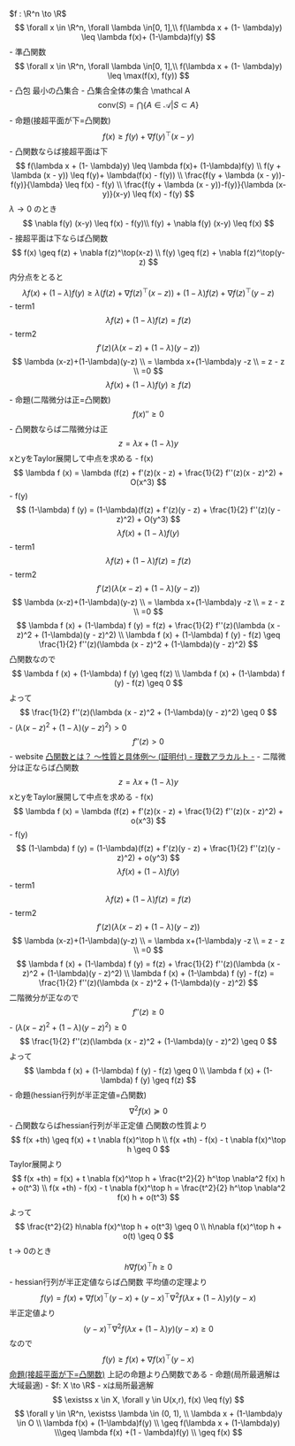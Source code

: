 $f : \R^n \to \R$ 
            $$
            \forall x \in \R^n, \forall \lambda \in[0, 1],\\ f(\lambda x + (1- \lambda)y) \leq \lambda f(x)+ (1-\lambda)f(y)
            $$
            - 準凸関数
                $$
                \forall x \in \R^n, \forall \lambda \in[0, 1],\\ f(\lambda x + (1- \lambda)y) \leq \max(f(x), f(y))
                $$
            - 凸包
                最小の凸集合
                - 凸集合全体の集合 \mathcal A
                $$
                \text{conv}(S) = \bigcap\{A \in \mathcal A| S \subset A \}
                $$
            - 命題(接超平面が下=凸関数)
                $$
                f(x) \geq f(y) + \nabla f(y)^\top(x-y)
                $$
                - 凸関数ならば接超平面は下
                    $$
                    f(\lambda x + (1- \lambda)y) \leq \lambda f(x)+ (1-\lambda)f(y) 
                    \\
                    f(y + \lambda (x - y)) \leq f(y)+ \lambda(f(x) - f(y)) \\
                    \frac{f(y + \lambda (x - y))-f(y)}{\lambda}
                    \leq f(x) - f(y)
                    \\
                    \frac{f(y + \lambda (x - y))-f(y)}{\lambda (x-y)}(x-y) 
                    \leq f(x) - f(y)
                    $$
                    $\lambda \to 0$ のとき
                    $$
                    \nabla f(y) (x-y) \leq f(x) - f(y)\\
                    f(y) + \nabla f(y) (x-y) \leq f(x)
                    $$
                - 接超平面は下ならば凸関数
                    $$
                    f(x) \geq f(z) + \nabla f(z)^\top(x-z) 
                    \\
                    f(y) \geq f(z) + \nabla f(z)^\top(y-z)
                    $$
                    内分点をとると
                    $$
                    \lambda f(x) + (1-\lambda) f(y) \geq\lambda(f(z) + \nabla f(z)^\top(x-z)) + (1-\lambda)f(z) + \nabla f(z)^\top(y-z)
                    $$
                    - term1
                        $$
                        \lambda f(z) + (1-\lambda) f(z) = f(z)
                        $$
                    - term2
                        $$
                        f'(z)(\lambda (x-z)+(1-\lambda)(y-z))
                        $$
                        $$
                        \lambda (x-z)+(1-\lambda)(y-z) \\
                        = \lambda x+(1-\lambda)y -z \\
                        = z - z \\
                        =0 
                        $$
                    $$
                    \lambda f(x) + (1-\lambda) f(y) \geq f(z)
                    $$
            - 命題(二階微分は正=凸関数)
                $$
                f(x)'' \geq 0
                $$
                - 凸関数ならば二階微分は正
                    $$
                    z = \lambda x + (1-\lambda)y
                    $$
                    xとyをTaylor展開して中点を求める
                    - f(x)
                        $$
                        \lambda f (x) = \lambda (f(z) + f'(z)(x - z) + \frac{1}{2} f''(z)(x - z)^2) + O(x^3)
                        $$
                    - f(y)
                        $$
                        (1-\lambda) f (y) = (1-\lambda)(f(z) + f'(z)(y - z) + \frac{1}{2} f''(z)(y - z)^2) + O(y^3)
                        $$
                    $$
                    \lambda f (x) + (1-\lambda) f (y)
                    $$
                    - term1
                        $$
                        \lambda f(z) + (1-\lambda) f(z) = f(z)
                        $$
                    - term2
                        $$
                        f'(z)(\lambda (x-z)+(1-\lambda)(y-z))
                        $$
                        $$
                        \lambda (x-z)+(1-\lambda)(y-z) \\
                        = \lambda x+(1-\lambda)y -z \\
                        = z - z \\
                        =0 
                        $$
                    $$
                    \lambda f (x) + (1-\lambda) f (y) = f(z) + \frac{1}{2} f''(z)(\lambda (x - z)^2 + (1-\lambda)(y - z)^2) \\
                    \lambda f (x) + (1-\lambda) f (y) - f(z) \geq \frac{1}{2} f''(z)(\lambda (x - z)^2 + (1-\lambda)(y - z)^2)
                    $$
                    凸関数なので
                    $$
                    \lambda f (x) + (1-\lambda) f (y)  \geq f(z) \\
                    \lambda f (x) + (1-\lambda) f (y)  - f(z) \geq 0
                    $$
                    よって
                    $$
                    \frac{1}{2} f''(z)(\lambda (x - z)^2 + (1-\lambda)(y - z)^2) \geq 0
                    $$
                    - $(\lambda (x - z)^2 + (1-\lambda)(y - z)^2)  > 0$
                    $$
                    f''(z) > 0
                    $$
                    - website
                        [凸関数とは？ ～性質と具体例～ (証明付) - 理数アラカルト -](https://risalc.info/src/convex-concave-function.html)
                - 二階微分は正ならば凸関数
                    $$
                    z = \lambda x + (1-\lambda)y
                    $$
                    xとyをTaylor展開して中点を求める
                    - f(x)
                        $$
                        \lambda f (x) = \lambda (f(z) + f'(z)(x - z) + \frac{1}{2} f''(z)(x - z)^2) + o(x^3)
                        $$
                    - f(y)
                        $$
                        (1-\lambda) f (y) = (1-\lambda)(f(z) + f'(z)(y - z) + \frac{1}{2} f''(z)(y - z)^2) + o(y^3)
                        $$
                    $$
                    \lambda f (x) + (1-\lambda) f (y)
                    $$
                    - term1
                        $$
                        \lambda f(z) + (1-\lambda) f(z) = f(z)
                        $$
                    - term2
                        $$
                        f'(z)(\lambda (x-z)+(1-\lambda)(y-z))
                        $$
                        $$
                        \lambda (x-z)+(1-\lambda)(y-z) \\
                        = \lambda x+(1-\lambda)y -z \\
                        = z - z \\
                        =0 
                        $$
                    $$
                    \lambda f (x) + (1-\lambda) f (y) = f(z) + \frac{1}{2} f''(z)(\lambda (x - z)^2 + (1-\lambda)(y - z)^2) \\
                    \lambda f (x) + (1-\lambda) f (y) - f(z) = \frac{1}{2} f''(z)(\lambda (x - z)^2 + (1-\lambda)(y - z)^2)
                    $$
                    二階微分が正なので
                    $$
                    f''(z) \geq 0
                    $$
                    - $(\lambda (x - z)^2 + (1-\lambda)(y - z)^2) \geq 0$
                    $$
                    \frac{1}{2} f''(z)(\lambda (x - z)^2 + (1-\lambda)(y - z)^2) \geq 0
                    $$
                    よって
                    $$
                    \lambda f (x) + (1-\lambda) f (y)  - f(z) \geq 0 \\
                    \lambda f (x) + (1-\lambda) f (y)  \geq f(z) 
                    $$
            - 命題(hessian行列が半正定値=凸関数)
                $$
                \nabla^2 f(x) \succeq 0
                $$
                - 凸関数ならばhessian行列が半正定値
                    凸関数の性質より
                    $$
                    f(x +th) \geq f(x) + t \nabla f(x)^\top h
                    \\
                    f(x +th) - f(x) - t \nabla f(x)^\top h \geq 0
                    $$
                    Taylor展開より
                    $$
                    f(x +th) = f(x) + t \nabla f(x)^\top h + \frac{t^2}{2} h^\top \nabla^2 f(x) h + o(t^3)
                    \\
                    f(x +th) - f(x) - t \nabla f(x)^\top h = \frac{t^2}{2} h^\top \nabla^2 f(x) h + o(t^3)
                    $$
                    よって
                    $$
                    \frac{t^2}{2} h\nabla f(x)^\top h + o(t^3) \geq 0 
                    \\
                    h\nabla f(x)^\top h + o(t) \geq 0
                    $$
                    t → 0のとき
                    $$
                    h\nabla f(x)^\top h \geq 0
                    $$
                - hessian行列が半正定値ならば凸関数
                    平均値の定理より
                    $$
                    f(y) = f(x) + \nabla f(x)^\top(y-x) + (y-x)^\top\nabla^2 f(\lambda x + (1-\lambda)y) (y-x)
                    $$
                    半正定値より
                    $$
                    (y-x)^\top\nabla^2 f(\lambda x + (1-\lambda)y) (y-x) \geq 0
                    $$
                    なので
                    $$
                    f(y) \geq f(x) + \nabla f(x)^\top (y-x)
                    $$
                    [命題(接超平面が下=凸関数)](https://www.notion.so/224ec42dd04b806198cde2e6cc876b66?pvs=21) 
                    上記の命題より凸関数である
            - 命題(局所最適解は大域最適)
                - $f: X \to \R$
                - xは局所最適解
                    $$
                    \existss x \in X, \forall y \in U(x,r), f(x) \leq f(y)
                    $$
                $$
                \forall y \in \R^n, \existss \lambda \in (0, 1), \\ 
                \lambda x + (1-\lambda)y \in O \\
                \lambda f(x) + (1-\lambda)f(y) \\ \geq f(\lambda x + (1-\lambda)y) \\\geq \lambda f(x) +(1 - \lambda)f(y) \\
                \geq f(x)
                $$